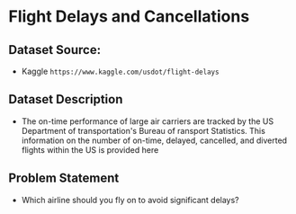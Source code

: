 # Flight Delays and Cancellations

## Dataset Source: 
- Kaggle `https://www.kaggle.com/usdot/flight-delays`

## Dataset Description
- The on-time performance of large air carriers are tracked by the US Department of transportation's Bureau of ransport Statistics. This information on the number of on-time, delayed, cancelled, and diverted flights within the US is provided here

## Problem Statement
- Which airline should you fly on to avoid significant delays?
